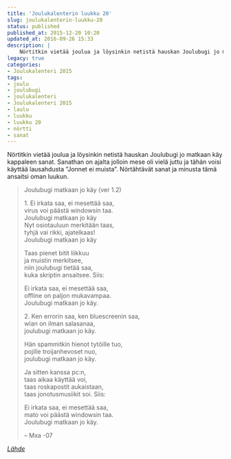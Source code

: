 ```yaml
---
title: 'Joulukalenterin luukku 20'
slug: joulukalenterin-luukku-20
status: published
published_at: 2015-12-20 10:20
updated_at: 2016-09-26 15:33
description: |
    Nörtitkin vietää joulua ja löysinkin netistä hauskan Joulubugi jo matkaan käy kappaleen sanat. Sanathan on ajalta jolloin mese oli vielä juttu ja tähän voisi käyttää lausahdusta "Jonnet ei muista". Nörtähtävät sanat ja minusta tämä ansaitsi oman luukun.
legacy: true
categories:
- Joulukalenteri 2015
tags:
- joulu
- joulubugi
- joulukalenteri
- Joulukalenteri 2015
- laulu
- luukku
- luukku 20
- nörtti
- sanat
---
```


<p>Nörtitkin vietää joulua ja löysinkin netistä hauskan Joulubugi jo matkaan käy kappaleen sanat. Sanathan on ajalta jolloin mese oli vielä juttu ja tähän voisi käyttää lausahdusta &#8221;Jonnet ei muista&#8221;. Nörtähtävät sanat ja minusta tämä ansaitsi oman luukun.</p>
<blockquote><p>Joulubugi matkaan jo käy (ver 1.2)</p>
<p>1. Ei irkata saa, ei mesettää saa,<br />
virus voi päästä windowsin taa.<br />
Joulubugi matkaan jo käy<br />
Nyt osiotauluun merkitään taas,<br />
tyhjä vai rikki, ajatelkaas!<br />
Joulubugi matkaan jo käy</p>
<p>Taas pienet bitit liikkuu<br />
ja muistin merkitsee,<br />
niin joulubugi tietää saa,<br />
kuka skriptin ansaitsee. Siis:</p>
<p>Ei irkata saa, ei mesettää saa,<br />
offline on paljon mukavampaa.<br />
Joulubugi matkaan jo käy.</p>
<p>2. Ken errorin saa, ken bluescreenin saa,<br />
wlan on ilman salasanaa,<br />
joulubugi matkaan jo käy.</p>
<p>Hän spammitkin hienot tytöille tuo,<br />
pojille troijanhevoset nuo,<br />
joulubugi matkaan jo käy.</p>
<p>Ja sitten kanssa pc:n,<br />
taas aikaa käyttää voi,<br />
taas roskapostit aukaistaan,<br />
taas jonotusmusiikit soi. Siis:</p>
<p>Ei irkata saa, ei mesettää saa,<br />
mato voi päästä windowsin taa.<br />
Joulubugi matkaan jo käy.</p>
<p>&#8211; Mxa -07</p></blockquote>
<p><em><a href="http://gamma.nic.fi/~baari/joulubugi.txt" target="_blank">Lähde</a></em></p>